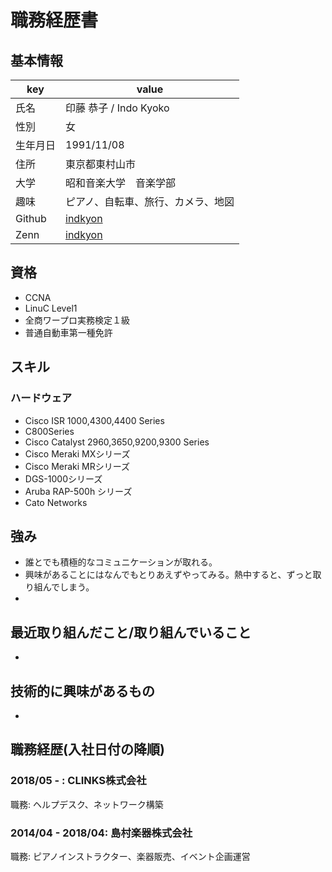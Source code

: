 # 職務経歴書

## 基本情報

|key|value|
|---|-----|
|氏名|印藤 恭子 / Indo Kyoko|
|性別|女|
|生年月日|1991/11/08|
|住所|東京都東村山市|
|大学|昭和音楽大学　音楽学部|
|趣味|ピアノ、自転車、旅行、カメラ、地図|
|Github|[indkyon](https://github.com/indkyon)|
|Zenn|[indkyon](https://zenn.dev/indkyon)|
## 資格
- CCNA
- LinuC Level1
- 全商ワープロ実務検定１級
- 普通自動車第一種免許 
## スキル
### ハードウェア
- Cisco ISR 1000,4300,4400 Series
- C800Series
- Cisco Catalyst 2960,3650,9200,9300 Series
- Cisco Meraki MXシリーズ
- Cisco Meraki MRシリーズ
- DGS-1000シリーズ
- Aruba RAP-500h シリーズ
- Cato Networks

## 強み
- 誰とでも積極的なコミュニケーションが取れる。
- 興味があることにはなんでもとりあえずやってみる。熱中すると、ずっと取り組んでしまう。
- 

## 最近取り組んだこと/取り組んでいること
- 

## 技術的に興味があるもの
- 

## 職務経歴(入社日付の降順)
### 2018/05 - : CLINKS株式会社
職務: ヘルプデスク、ネットワーク構築

### 2014/04 - 2018/04: 島村楽器株式会社
職務: ピアノインストラクター、楽器販売、イベント企画運営
